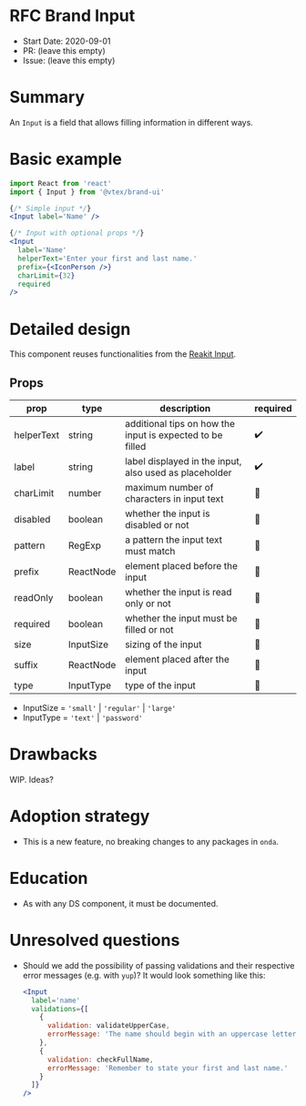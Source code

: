 # RFC Brand Input 

- Start Date: 2020-09-01
- PR: (leave this empty)
- Issue: (leave this empty)

# Summary

An `Input` is a field that allows filling information in different ways. 

# Basic example

```jsx
import React from 'react'
import { Input } from '@vtex/brand-ui'

{/* Simple input */}
<Input label='Name' />

{/* Input with optional props */}
<Input
  label='Name'
  helperText='Enter your first and last name.'
  prefix={<IconPerson />}
  charLimit={32}
  required
/>
```

# Detailed design

This component reuses functionalities from the [Reakit Input](https://reakit.io/docs/input/).

## Props

| prop | type | description | required |
| ---- | ---- | ----------- | -------- |
| helperText | string | additional tips on how the input is expected to be filled | ✔️ |
| label | string | label displayed in the input, also used as placeholder | ✔️ |
| charLimit | number | maximum number of characters in input text | 🚫 |
| disabled | boolean | whether the input is disabled or not | 🚫 |
| pattern | RegExp | a pattern the input text must match | 🚫 |
| prefix | ReactNode | element placed before the input | 🚫 |
| readOnly | boolean | whether the input is read only or not | 🚫 |
| required | boolean | whether the input must be filled or not | 🚫 |
| size | InputSize | sizing of the input | 🚫 |
| suffix | ReactNode | element placed after the input | 🚫 |
| type | InputType | type of the input | 🚫 |

- InputSize = `'small'` | `'regular'` | `'large'`
- InputType = `'text'` | `'password'`

# Drawbacks

WIP. Ideas?

# Adoption strategy

- This is a new feature, no breaking changes to any packages in `onda`.

# Education

- As with any DS component, it must be documented.

# Unresolved questions

- Should we add the possibility of passing validations and their respective error messages (e.g. with `yup`)? It would look something like this: 

  ```jsx
  <Input
    label='name'
    validations={[
      {
        validation: validateUpperCase,
        errorMessage: 'The name should begin with an uppercase letter.'
      },
      {
        validation: checkFullName,
        errorMessage: 'Remember to state your first and last name.'
      }
    ]}
  />
  ```

